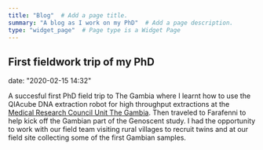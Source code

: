 ```yaml
---
title: "Blog"  # Add a page title.
summary: "A blog as I work on my PhD"  # Add a page description.
type: "widget_page"  # Page type is a Widget Page
---
```


## **First fieldwork trip of my PhD**

date: "2020-02-15 14:32"

A succesful first PhD field trip to The Gambia where I learnt how to use the QIAcube DNA extraction robot for high throughput extractions at the [Medical Research Council Unit The Gambia](https://www.mrc.gm). Then traveled to Farafenni to help kick off the Gambian part of the Genoscent study. I had the opportunity to work with our field team visiting rural villages to recruit twins and at our field site collecting some of the first Gambian samples. 
